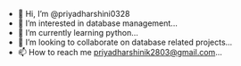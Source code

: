 - 👋 Hi, I’m @priyadharshini0328
- 👀 I’m interested in database management...
- 🌱 I’m currently learning python...
- 💞️ I’m looking to collaborate on database related projects...
- 📫 How to reach me priyadharshinik2803@gmail.com...

<!---
priyadharshini0328/priyadharshini0328 is a ✨ special ✨ repository because its `README.md` (this file) appears on your GitHub profile.
You can click the Preview link to take a look at your changes.
--->
